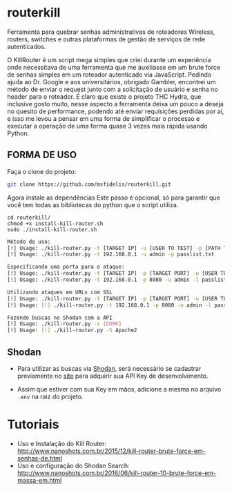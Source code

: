 # routerkill
Ferramenta para quebrar senhas administrativas de roteadores Wireless, routers, switches e outras plataformas de gestão de serviços de rede autenticados. 


O KillRouter é um script mega simples que criei durante um experiência onde necessitava de uma ferramenta que me auxiliasse em um brute force de senhas simples em um roteador autenticado via JavaScript. Pedindo ajuda ao Dr. Google e aos universitários, obrigado Gambler, encontrei um método de enviar o request junto com a solicitação de usuário e senha no header para o roteador. É claro que existe o projeto THC Hydra, que inclusive gosto muito, nesse aspecto a ferramenta deixa um pouco a deseja no quesito de performance, podendo até enviar requisições perdidas por aí, e isso me levou a pensar em uma forma de simplificar o processo e executar a operação de uma forma quase 3 vezes mais rápida usando Python.


## FORMA DE USO 

Faça o clone do projeto:

```bash
git clone https://github.com/msfidelis/routerkill.git  
```

Agora instale as dependências
Este passo é opcional, só para garantir que você tem todas as bibliotecas do python que o script utiliza.

```
cd routerkill/  
chmod +x install-kill-router.sh  
sudo ./install-kill-router.sh
```

```bash
Método de uso:
[!] Usage: ./kill-router.py -t [TARGET IP] -u [USER TO TEST] -p [PATH TO PASSLIST]  
[!] Usage: ./kill-router.py -t 192.168.0.1 -u admin -p passlist.txt  
```

```bash
Especificando uma porta para o ataque:
[!] Usage: ./kill-router.py -t [TARGET IP] -p [TARGET PORT] -u [USER TO TEST] -l [PATH TO PASSLIST]
[!] Usage: ./kill-router.py -t 192.168.0.1 -p 8080 -u admin -l passlist.txt

```


```bash
Utilizando ataques em URLs com SSL 
[!] Usage: ./kill-router.py -t [TARGET IP] -p [TARGET PORT] -u [USER TO TEST] -l [PATH TO PASSLIST] -m [PROTOCOL]
[!] Usage: [!] ./kill-router.py -t 192.168.0.1 -p 8080 -u admin -l passlist.txt -m https", 'red'
```

```bash
Fazendo buscas no Shodan com a API 
[!] Usage: ./kill-router.py -s [DORK]
[!] Usage: [!] ./kill-router.py -S Apache2
```

## Shodan 

* Para utilizar as buscas via [Shodan](https://shodan.io), será necessário se cadastrar previamente no [site](https://account.shodan.io/login) para adquirir sua API Key de desenvolvimento. 

* Assim que estiver com sua Key em mãos, adicione a mesma no arquivo `.env` na raiz do projeto.

# Tutoriais
* Uso e Instalação do Kill Router: http://www.nanoshots.com.br/2015/12/kill-router-brute-force-em-senhas-de.html
* Uso e configuração do Shodan Search: http://www.nanoshots.com.br/2016/06/kill-router-10-brute-force-em-massa-em.html
